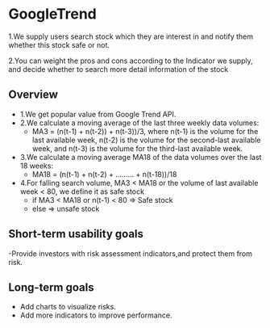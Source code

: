 # GoogleTrend

1.We supply users search stock which they are interest in and notify them whether this stock safe or not. 

2.You can weight the pros and cons according to the Indicator we supply, and decide  whether to search more detail information of the stock 


## Overview

- 1.We get popular value from Google Trend API.
- 2.We calculate a moving average of the last three weekly data volumes:
  - MA3 = (n(t-1) + n(t-2)) + n(t-3))/3, where n(t-1) is the volume for the last available week, n(t-2) is the volume for the second-last available week, and n(t-3) is the volume for the third-last available week.
- 3.We calculate a moving average MA18 of the data volumes over the last 18 weeks:
  - MA18 = (n(t-1) + n(t-2) + ……… + n(t-18))/18
- 4.For falling search volume, MA3 < MA18 or the volume of last available week < 80, we define it as safe stock
  - if   MA3 < MA18 or n(t-1) < 80    =>   Safe stock
  - else   =>  unsafe stock


## Short-term usability goals

-Provide investors with risk assessment indicators,and protect them from risk.

## Long-term goals

- Add charts to visualize risks.
- Add more indicators to improve performance.

